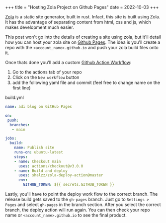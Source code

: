 +++
title = "Hosting Zola Project on Github Pages"
date = 2022-10-03
+++

[Zola](https://www.getzola.org/) is a static site generator, built in rust.
Infact, this site is built using Zola.
It has the advantage of separating content from html, css and js, which makes development
much easier.

This post won't go into the details of creating a site using zola, but it'll detail how
you can host your zola site on [Github Pages](https://pages.github.com/).
The idea is you'll create a repo with the `<account_name>.github.io`
and push your zola build files onto it.

Once thats done you'll add a custom [Github Action Workflow](https://github.com/features/actions):
1. Go to the actions tab of your repo
2. Click on the `New workflow` button
3. add the following yaml file and commit (feel free to change name on the first line)

build.yml
```yaml
name: adi blog on GitHub Pages

on: 
 push:
  branches:
   - main

jobs:
  build:
    name: Publish site
    runs-on: ubuntu-latest
    steps:
    - name: Checkout main
      uses: actions/checkout@v3.0.0
    - name: Build and deploy
      uses: shalzz/zola-deploy-action@master
      env:
        GITHUB_TOKEN: ${{ secrets.GITHUB_TOKEN }}
```

Lastly, you'll have to point the deploy work flow to the correct branch.
The release build gets saved to the `gh-pages` branch.
Just go to `Settings > Pages` and select `gh-pages` in the branch section.
After you select the correct branch, the deploy action will run again.
You can then check your repo name or `<account_name>.github.io` to see the 
final product.
